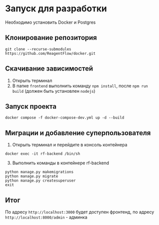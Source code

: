 # Запуск для разработки 
Необходимо установить Docker и Postgres

## Клонирование репозитория
```
git clone --recurse-submodules https://github.com/ReagentFlow/docker.git
```

## Скачивание зависимостей
1. Открыть терминал
3. В папке `frontend` выполнить команду `npm install`, после `npm run build` (должен быть установлен `nodejs`)

## Запуск проекта
```
docker compose -f docker-compose-dev.yml up -d --build
```

## Миграции и добавление суперпользователя

1. Открыть терминал и перейдите в консоль контейнера
```
docker exec -it rf-backend /bin/sh
```
3. Выполнить команды в контейнере rf-backend
```
python manage.py makemigrations
python manage.py migrate
python manage.py createsuperuser
exit
```

## Итог

По адресу `http://localhost:3000` будет доступен фронтенд, по адресу `http://localhost:8000/admin` - админка
